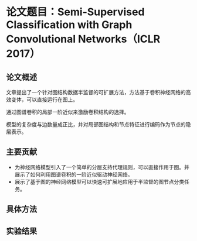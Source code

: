 # 论文题目：Semi-Supervised Classification with Graph Convolutional Networks（ICLR 2017）

## 论文概述

文章提出了一个针对图结构数据半监督的可扩展方法，方法基于卷积神经网络的高效变体，可以直接运行在图上。

通过图谱卷积的局部一阶近似来激励卷积结构的选择。

模型的复杂度与边数量成正比，并对局部图结构和节点特征进行编码作为节点的隐层表示。

## 主要贡献

- 为神经网络模型引入了一个简单的分层支持代理规则，可以直接作用于图。并展示了如何利用图谱卷积的一阶近似驱动神经网络。
- 展示了基于图的神经网络模型可以快速可扩展地应用于半监督的图节点分类任务。

## 具体方法

## 实验结果